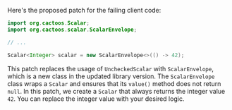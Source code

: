 Here's the proposed patch for the failing client code:

```java
import org.cactoos.Scalar;
import org.cactoos.scalar.ScalarEnvelope;

// ...

Scalar<Integer> scalar = new ScalarEnvelope<>(() -> 42);
```

This patch replaces the usage of `UncheckedScalar` with `ScalarEnvelope`, which is a new class in the updated library version. The `ScalarEnvelope` class wraps a `Scalar` and ensures that its `value()` method does not return `null`. In this patch, we create a `Scalar` that always returns the integer value `42`. You can replace the integer value with your desired logic.